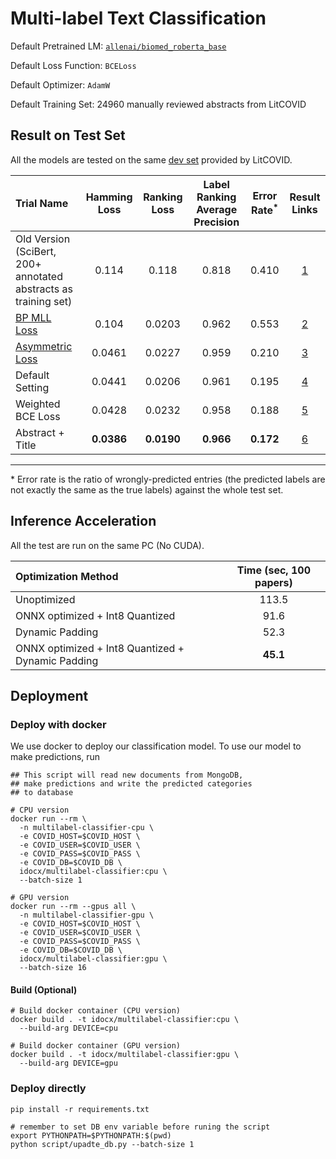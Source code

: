 # Multi-label Text Classification

Default Pretrained LM: [`allenai/biomed_roberta_base`](https://huggingface.co/allenai/biomed_roberta_base)

Default Loss Function: `BCELoss`

Default Optimizer: `AdamW` 

Default Training Set: 24960 manually reviewed abstracts from LitCOVID

## Result on Test Set
All the models are tested on the same [dev set](https://ftp.ncbi.nlm.nih.gov/pub/lu/LitCovid/biocreative/BC7-LitCovid-Dev.csv) provided by LitCOVID.

| Trial Name | Hamming Loss | Ranking Loss | Label Ranking Average Precision | Error Rate<sup>*</sup> |Result Links|
| :-------  |      :------:     |     :-----:      |    :------:           | :---:| :----:|
|Old Version (SciBert, 200+ annotated abstracts as training set)|0.114|0.118|0.818|0.410|[1](results/scibert-bce_loss-adamw-small_dataset-2_July)|
|[BP MLL Loss](https://ieeexplore.ieee.org/document/1683770)|0.104|0.0203|0.962|0.553|[2](results/biomed_roberta-bp_mll_loss-adamw-1_July)|
|[Asymmetric Loss](https://arxiv.org/abs/2009.14119)|0.0461|0.0227|0.959|0.210|[3](results/biomed_roberta-as_loss-adamw_1_3_1e-1_-1_July)|
|Default Setting|0.0441|0.0206|0.961|0.195|[4](results/biomed_roberta-bce_loss-29_Jun)|
| Weighted BCE Loss | 0.0428 | 0.0232 | 0.958 |0.188|[5](results/biomed_roberta-bce_loss_with_weight-adamw-30_Jun)|
| Abstract + Title | **0.0386** | **0.0190** | **0.966** | **0.172** | [6](results/biomed_roberta-bce_loss_with_weight-adamw-full-has_title-11_July) |
---
\* Error rate is the ratio of wrongly-predicted entries (the predicted labels are not exactly the same as the true labels) against the whole test set.

## Inference Acceleration
All the test are run on the same PC (No CUDA).

| Optimization Method | Time (sec, 100 papers) |
| :---- | :---: |
| Unoptimized | 113.5 |
| ONNX optimized + Int8 Quantized | 91.6 |
| Dynamic Padding | 52.3 |
| ONNX optimized + Int8 Quantized + Dynamic Padding | **45.1** |
## Deployment
### Deploy with docker
We use docker to deploy our classification model. To use our model to make predictions, run
```shell
## This script will read new documents from MongoDB, 
## make predictions and write the predicted categories
## to database

# CPU version
docker run --rm \
  -n multilabel-classifier-cpu \
  -e COVID_HOST=$COVID_HOST \
  -e COVID_USER=$COVID_USER \
  -e COVID_PASS=$COVID_PASS \
  -e COVID_DB=$COVID_DB \
  idocx/multilabel-classifier:cpu \
  --batch-size 1
```
```shell
# GPU version
docker run --rm --gpus all \
  -n multilabel-classifier-gpu \
  -e COVID_HOST=$COVID_HOST \
  -e COVID_USER=$COVID_USER \
  -e COVID_PASS=$COVID_PASS \
  -e COVID_DB=$COVID_DB \
  idocx/multilabel-classifier:gpu \
  --batch-size 16
```

#### Build (Optional)

```shell
# Build docker container (CPU version)
docker build . -t idocx/multilabel-classifier:cpu \
  --build-arg DEVICE=cpu
```
```shell
# Build docker container (GPU version)
docker build . -t idocx/multilabel-classifier:gpu \
  --build-arg DEVICE=gpu
```

### Deploy directly
```shell
pip install -r requirements.txt

# remember to set DB env variable before runing the script
export PYTHONPATH=$PYTHONPATH:$(pwd)
python script/upadte_db.py --batch-size 1
```